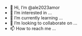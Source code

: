- 👋 Hi, I’m @ale2023amor
- 👀 I’m interested in ...
- 🌱 I’m currently learning ...
- 💞️ I’m looking to collaborate on ...
- 📫 How to reach me ...

<!---
ale2023amor/ale2023amor is a ✨ special ✨ repository because its `README.md` (this file) appears on your GitHub profile.
You can click the Preview link to take a look at your changes.
--->
